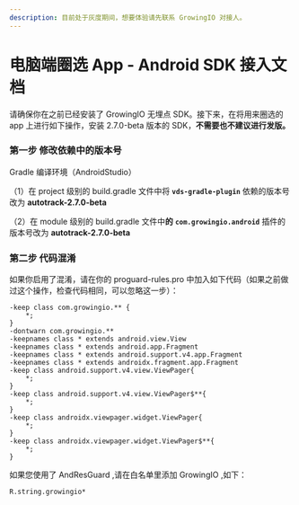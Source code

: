 ```yaml
---
description: 目前处于灰度期间，想要体验请先联系 GrowingIO 对接人。
---
```


# 电脑端圈选 App - Android SDK 接入文档

请确保你在之前已经安装了 GrowingIO 无埋点 SDK。接下来，在将用来圈选的 app 上进行如下操作，安装 2.7.0-beta 版本的 SDK，**不需要也不建议进行发版。**

### 第一步 修改依赖中的版本号 

Gradle 编译环境（AndroidStudio）

（1）在 project 级别的 build.gradle 文件中将 **`vds-gradle-plugin`** 依赖的版本号改为 **autotrack-2.7.0-beta** 

（2）在 module 级别的 build.gradle 文件中**的** **`com.growingio.android`** 插件的版本号改为 **autotrack-2.7.0-beta** 

### **第二步 代码混淆**

如果你启用了混淆，请在你的 proguard-rules.pro 中加入如下代码（如果之前做过这个操作，检查代码相同，可以忽略这一步）：

```text
-keep class com.growingio.** {
    *;
}
-dontwarn com.growingio.**
-keepnames class * extends android.view.View
-keepnames class * extends android.app.Fragment
-keepnames class * extends android.support.v4.app.Fragment
-keepnames class * extends androidx.fragment.app.Fragment
-keep class android.support.v4.view.ViewPager{
    *;
}
-keep class android.support.v4.view.ViewPager$**{
	*;
}
-keep class androidx.viewpager.widget.ViewPager{
    *;
}
-keep class androidx.viewpager.widget.ViewPager$**{
	*;
}
```

如果您使用了 AndResGuard ,请在白名单里添加 GrowingIO ,如下：

```text
R.string.growingio*
```

